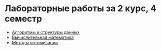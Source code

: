 # Лабораторные работы за 2 курс, 4 семестр

- [Алгоритмы и структуры данных](https://github.com/dariayo/4_semester_ITMO/tree/main/Algoritms)
- [Вычислительная математика](https://github.com/dariayo/4_semester_ITMO/tree/main/Computational_mathematics)
- [Методы оптимизации](https://github.com/dariayo/4_semester_ITMO/tree/main/Optimization_methods)
